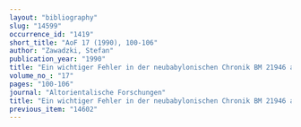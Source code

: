 ```yaml
---
layout: "bibliography"
slug: "14599"
occurrence_id: "1419"
short_title: "AoF 17 (1990), 100-106"
author: "Zawadzki, Stefan"
publication_year: "1990"
title: "Ein wichtiger Fehler in der neubabylonischen Chronik BM 21946 and seine Folgen: das Krönungsdatum Nebukadnezars II."
volume_no_: "17"
pages: "100-106"
journal: "Altorientalische Forschungen"
title: "Ein wichtiger Fehler in der neubabylonischen Chronik BM 21946 and seine Folgen: das Krönungsdatum Nebukadnezars II."
previous_item: "14602"
---
```


